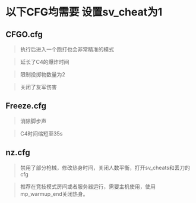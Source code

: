 # <strong>以下CFG均需要 设置sv_cheat为1</strong>

## CFGO.cfg
> 执行后进入一个跑打也会非常精准的模式

> 延长了C4的爆炸时间

> 限制投掷物数量为2

> 关闭了友军伤害

## Freeze.cfg
> 消除脚步声

> C4时间缩短至35s

## nz.cfg
> 禁用了部分枪械，修改热身时间，关闭人数平衡，打开sv_cheats和丢刀的cfg

> 推荐在竞技模式房间或者服务器运行，需要主机使用，使用mp_warmup_end关闭热身。
